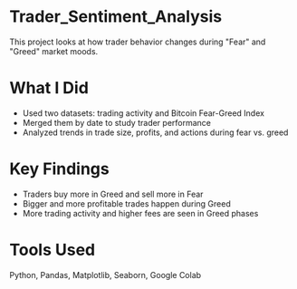 # Trader_Sentiment_Analysis

This project looks at how trader behavior changes during "Fear" and "Greed" market moods.

# What I Did
- Used two datasets: trading activity and Bitcoin Fear-Greed Index
- Merged them by date to study trader performance
- Analyzed trends in trade size, profits, and actions during fear vs. greed

# Key Findings
- Traders buy more in Greed and sell more in Fear
- Bigger and more profitable trades happen during Greed
- More trading activity and higher fees are seen in Greed phases

# Tools Used
Python, Pandas, Matplotlib, Seaborn, Google Colab
